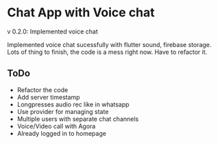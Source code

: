 # Chat App with Voice chat

v 0.2.0: Implemented voice chat

Implemented voice chat sucessfully with flutter sound, firebase storage. Lots of thing to finish, the code is a mess right now. Have to refactor it.

## ToDo

* Refactor the code
* Add server timestamp
* Longpresses audio rec like in whatsapp
* Use provider for managing state
* Multiple users with separate chat channels
* Voice/Video call with Agora
* Already logged in to homepage


